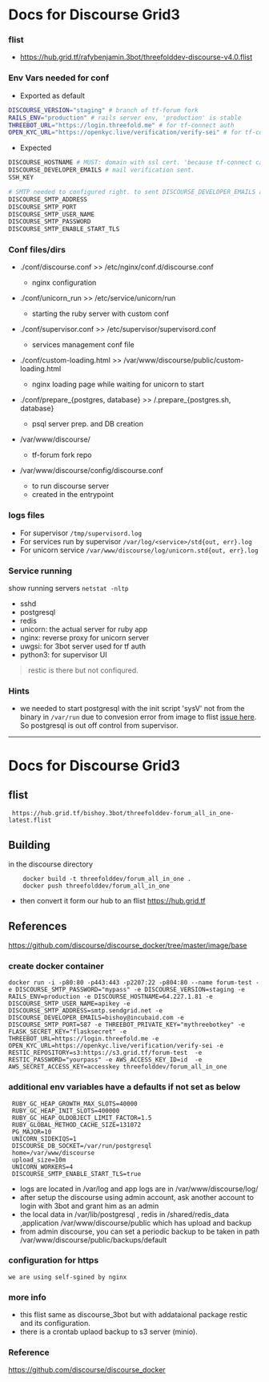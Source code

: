 # Docs for Discourse Grid3

### flist
- https://hub.grid.tf/rafybenjamin.3bot/threefolddev-discourse-v4.0.flist

### Env Vars needed for conf
- Exported as default
```bash
DISCOURSE_VERSION="staging" # branch of tf-forum fork
RAILS_ENV="production" # rails server env, 'production' is stable
THREEBOT_URL="https://login.threefold.me" # for tf-connect auth
OPEN_KYC_URL="https://openkyc.live/verification/verify-sei" # for tf-connect auth
```
- Expected
```bash 
DISCOURSE_HOSTNAME # MUST: domain with ssl cert. 'because tf-connect callback returns with https'
DISCOURSE_DEVELOPER_EMAILS # mail verification sent.
SSH_KEY

# SMTP needed to configured right. to sent DISCOURSE_DEVELOPER_EMAILS a verification mail 
DISCOURSE_SMTP_ADDRESS
DISCOURSE_SMTP_PORT
DISCOURSE_SMTP_USER_NAME
DISCOURSE_SMTP_PASSWORD
DISCOURSE_SMTP_ENABLE_START_TLS
```
### Conf files/dirs

- ./conf/discourse.conf >> /etc/nginx/conf.d/discourse.conf
    - nginx configuration

- ./conf/unicorn_run >> /etc/service/unicorn/run
    - starting the ruby server with custom conf

- ./conf/supervisor.conf >> /etc/supervisor/supervisord.conf
    - services management conf file

- ./conf/custom-loading.html >> /var/www/discourse/public/custom-loading.html
    - nginx loading page while waiting for unicorn to start

- ./conf/prepare_{postgres, database} >> /.prepare_{postgres.sh, database}
    - psql server prep. and DB creation

-  /var/www/discourse/
    - tf-forum fork repo

-  /var/www/discourse/config/discourse.conf
    - to run discourse server
    - created in the entrypoint

### logs files
- For supervisor `/tmp/supervisord.log`
- For services run by supervisor `/var/log/<service>/std{out, err}.log`
- For unicorn service `/var/www/discourse/log/unicorn.std{out, err}.log`

### Service running
show running servers `netstat -nltp`
- sshd
- postgresql
- redis
- unicorn: the actual server for ruby app
- nginx: reverse proxy for unicorn server
- uwgsi: for 3bot server used for tf auth
- python3: for supervisor UI

> restic is there but not confiqured.

### Hints
- we needed to start postgresql with the init script 'sysV' not from the binary in `/var/run` due to convesion error from image to flist [issue here](https://github.com/threefoldtech/cloud-container/issues/12). So postgresql is out off control from supervisor.

-------------------------
# Docs for Discourse Grid3

## flist
	 https://hub.grid.tf/bishoy.3bot/threefolddev-forum_all_in_one-latest.flist

## Building

in the discourse directory

```
    docker build -t threefolddev/forum_all_in_one . 
    docker push threefolddev/forum_all_in_one
```
- then convert it form our hub to an flist https://hub.grid.tf

## References

https://github.com/discourse/discourse_docker/tree/master/image/base

### create docker container 
```
docker run -i -p80:80 -p443:443 -p2207:22 -p804:80 --name forum-test -e DISCOURSE_SMTP_PASSWORD="mypass" -e DISCOURSE_VERSION=staging -e RAILS_ENV=production -e DISCOURSE_HOSTNAME=64.227.1.81 -e DISCOURSE_SMTP_USER_NAME=apikey -e DISCOURSE_SMTP_ADDRESS=smtp.sendgrid.net -e DISCOURSE_DEVELOPER_EMAILS=bishoy@incubaid.com -e DISCOURSE_SMTP_PORT=587 -e THREEBOT_PRIVATE_KEY="mythreebotkey" -e FLASK_SECRET_KEY="flasksecret" -e THREEBOT_URL=https://login.threefold.me -e OPEN_KYC_URL=https://openkyc.live/verification/verify-sei -e RESTIC_REPOSITORY=s3:https://s3.grid.tf/forum-test  -e RESTIC_PASSWORD="yourpass" -e AWS_ACCESS_KEY_ID=id  -e AWS_SECRET_ACCESS_KEY=accesskey threefolddev/forum_all_in_one
```

### additional env variables have a defaults if not set as below
    
     RUBY_GC_HEAP_GROWTH_MAX_SLOTS=40000
     RUBY_GC_HEAP_INIT_SLOTS=400000
     RUBY_GC_HEAP_OLDOBJECT_LIMIT_FACTOR=1.5
     RUBY_GLOBAL_METHOD_CACHE_SIZE=131072
     PG_MAJOR=10
     UNICORN_SIDEKIQS=1
     DISCOURSE_DB_SOCKET=/var/run/postgresql
     home=/var/www/discourse
     upload_size=10m
     UNICORN_WORKERS=4
     DISCOURSE_SMTP_ENABLE_START_TLS=true
     
    
- logs are located in /var/log and app logs are in /var/www/discourse/log/
- after setup the discourse using admin account, ask another account to login with 3bot and grant him as an admin
- the local data in /var/lib/postgresql , redis in /shared/redis_data ,application /var/www/discourse/public which has upload and backup
- from admin discourse, you can set a periodic backup to be taken in path /var/www/discourse/public/backups/default

### configuration for https
    we are using self-sgined by nginx

### more info
- this flist same as discourse_3bot but with addataional package restic and its configuration.
- there is a crontab uplaod backup to s3 server (minio).
    
### Reference

https://github.com/discourse/discourse_docker
